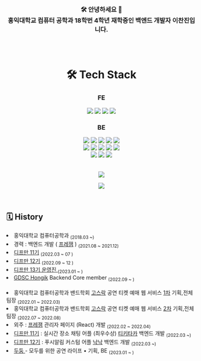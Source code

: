 <div align="center"><h3>🛠️ 안녕하세요 🙌<br>
홍익대학교 컴퓨터 공학과 18학번 4학년 재학중인 백엔드 개발자 이찬진입니다.</h3></div>


<br>
<br>
<div align="center"><h1>🛠️ Tech Stack</h1></div>
<div align="center">
  <h3>FE</h3>
  <img src="https://img.shields.io/badge/React-61DAFB?style=flat-square&logo=react&logoColor=black"> 
  <img src="https://img.shields.io/badge/Storybook-FF4785?style=flat-square&logo=storybook&logoColor=white">
  <img src="https://img.shields.io/badge/Redux-B42AED?style=flat-square&logo=redux&logoColor=white">
  <img src="https://img.shields.io/badge/Antd-297AEF?style=flat-square&logo=Ant Design&logoColor=white">
  <br>
  <h3>BE</h3>
  <img src="https://img.shields.io/badge/Spring-47A248?style=flat-square&logo=spring&logoColor=white">
  <img src="https://img.shields.io/badge/Express-000000?style=flat-square&logo=express&logoColor=white">
  <img src="https://img.shields.io/badge/Nestjs-D91313?style=flat-square&logo=nestjs&logoColor=white">
  <img src="https://img.shields.io/badge/Mysql-00599C?style=flat-square&logo=mysql&logoColor=white">
  <img src="https://img.shields.io/badge/MongoDB-47A248?style=flat-square&logo=MongoDB&logoColor=white">
  <br>
  <img src="https://img.shields.io/badge/Redis-DC382D?style=flat-square&logo=Redis&logoColor=white">
  <img src="https://img.shields.io/badge/RabbitMQ-FF6600?style=flat-square&logo=RabbitMQ&logoColor=white">
  <img src="https://img.shields.io/badge/Elasticsearch-005571?style=flat-square&logo=Elasticsearch&logoColor=white">
  <img src="https://img.shields.io/badge/Fluentd-0E83C8?style=flat-square&logo=Fluentd&logoColor=white">
  <img src="https://img.shields.io/badge/Nginx-009639?style=flat-square&logo=NGINX&logoColor=white">
  <br>
  <img src="https://img.shields.io/badge/Docker-2496ED?style=flat-square&logo=Docker&logoColor=white">
  <img src="https://img.shields.io/badge/Kubernetes-326CE5?style=flat-square&logo=Kubernetes&logoColor=white">
  <img src="http://is.am/5488">
  <br>
  <br>
  <br>
  <div>
  <a href="https://devnm.notion.site/devnm/9cfb4cd6c94b4fd9b8c58803ba20071f"><img src="https://img.shields.io/badge/Resume-%23000000.svg?style=flat-square&logo=notion&logoColor=white"/></a>
  </div>
  
<a href="https://hits.seeyoufarm.com"><img src="https://hits.seeyoufarm.com/api/count/incr/badge.svg?url=https%3A%2F%2Fgithub.com%2FImNM&count_bg=%232AC1C9&title_bg=%23555555&icon=github.svg&icon_color=%23E7E7E7&title=hits&edge_flat=true"/></a>

  
</div>

<center></center>  
<br>

 ## 🗓 History 

  <div align=left>

  <li>홍익대학교 컴퓨터공학과 <sub>(2018.03 ~)</sub></li>
  <li>경력 : 백엔드 개발 ( <a href="https://apps.apple.com/kr/app/prezem-%ED%94%84%EB%A0%88%EC%9E%BC/id6446088313">프레잼</a> ) <sub>(2021.08 ~ 2021.12)</sub></li>
  <li><a href="https://github.com/depromeet">디프만 11기</a> <sub>(2022.03 ~ 07 )</sub></li>
  <li><a href="https://github.com/depromeet">디프만 12기</a> <sub>(2022.09 ~ 12 )</sub></li>
  <li><a href="https://github.com/depromeet">디프만 13기 운영진 </a> <sub>(2023.01 ~ )</sub></li>
  <li><a href="https://github.com/GDSC-Hongik">GDSC Hongik</a> Backend Core member <sub>(2022.09 ~ )</sub></li>
<br/>
<li>홍익대학교 컴퓨터공학과 밴드학회 <a href="https://github.com/Gosrock">고스락</a> 공연 티켓 예매 웹 서비스 <a href="https://github.com/Gosrock/Ticket-Backend-21th">1차</a> 기획,전체 팀장 <sub>(2022.01 ~ 2022.03)</sub></li>
<li>홍익대학교 컴퓨터공학과 밴드학회 <a href="https://github.com/Gosrock">고스락</a> 공연 티켓 예매 웹 서비스 <a href="https://github.com/Gosrock/Ticket-Backend-22th">2차</a> 기획,전체 팀장 <sub>(2022.07 ~ 2022.08)</sub></li>
<li>외주 : <a href="https://apps.apple.com/kr/app/prezem-%ED%94%84%EB%A0%88%EC%9E%BC/id6446088313">프레잼</a> 관리자 페이지 (React) 개발 <sub>(2022.02 ~ 2022.04)</sub></li>
<li><a href="https://github.com/depromeet">디프만 11기</a> : 실시간 장소 채팅 어플 (최우수상) <a href="https://apps.apple.com/kr/app/%ED%8B%B0%ED%82%A4%ED%83%80%EC%B9%B4-tikitaka/id1617831823">티키타카</a> 백엔드 개발 <sub>(2022.03 ~)</sub></li>
<li><a href="https://github.com/depromeet">디프만 12기</a> : 푸시알림 커스텀 어플 <a href="https://play.google.com/store/apps/details?id=com.depromeet.knockknock">낙낙</a> 백엔드 개발 <sub>(2022.03 ~)</sub></li>
  <li><a href="https://github.com/Gosrock/DuDoong-Backend"> 두둥 </a> - 모두를 위한 공연 라이프 • 기획, BE <sub>(2023.01 ~ )</sub></li>





